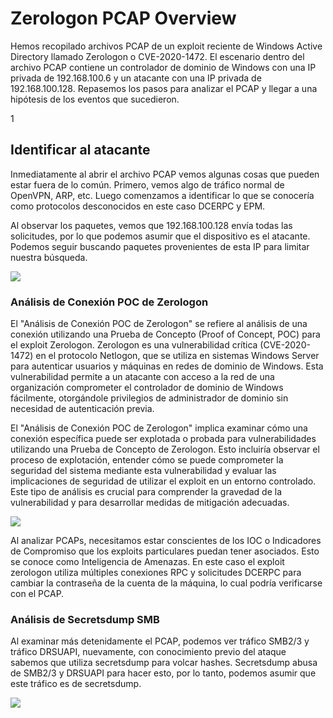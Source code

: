 # Zerologon PCAP Overview
Hemos recopilado archivos PCAP de un exploit reciente de Windows Active Directory llamado Zerologon o CVE-2020-1472. El escenario dentro del archivo PCAP contiene un controlador de dominio de Windows con una IP privada de 192.168.100.6 y un atacante con una IP privada de 192.168.100.128. Repasemos los pasos para analizar el PCAP y llegar a una hipótesis de los eventos que sucedieron.

1[](https://assets.tryhackme.com/additional/wireshark101/49.png)


## Identificar al atacante
Inmediatamente al abrir el archivo PCAP vemos algunas cosas que pueden estar fuera de lo común. Primero, vemos algo de tráfico normal de OpenVPN, ARP, etc. Luego comenzamos a identificar lo que se conocería como protocolos desconocidos en este caso DCERPC y EPM.

Al observar los paquetes, vemos que 192.168.100.128 envía todas las solicitudes, por lo que podemos asumir que el dispositivo es el atacante. Podemos seguir buscando paquetes provenientes de esta IP para limitar nuestra búsqueda.

![](https://assets.tryhackme.com/additional/wireshark101/50.png)

### Análisis de Conexión POC de Zerologon
El "Análisis de Conexión POC de Zerologon" se refiere al análisis de una conexión utilizando una Prueba de Concepto (Proof of Concept, POC) para el exploit Zerologon. Zerologon es una vulnerabilidad crítica (CVE-2020-1472) en el protocolo Netlogon, que se utiliza en sistemas Windows Server para autenticar usuarios y máquinas en redes de dominio de Windows. Esta vulnerabilidad permite a un atacante con acceso a la red de una organización comprometer el controlador de dominio de Windows fácilmente, otorgándole privilegios de administrador de dominio sin necesidad de autenticación previa.

El "Análisis de Conexión POC de Zerologon" implica examinar cómo una conexión específica puede ser explotada o probada para vulnerabilidades utilizando una Prueba de Concepto de Zerologon. Esto incluiría observar el proceso de explotación, entender cómo se puede comprometer la seguridad del sistema mediante esta vulnerabilidad y evaluar las implicaciones de seguridad de utilizar el exploit en un entorno controlado. Este tipo de análisis es crucial para comprender la gravedad de la vulnerabilidad y para desarrollar medidas de mitigación adecuadas.

![](https://assets.tryhackme.com/additional/wireshark101/50.png)

Al analizar PCAPs, necesitamos estar conscientes de los IOC o Indicadores de Compromiso que los exploits particulares puedan tener asociados. Esto se conoce como Inteligencia de Amenazas. En este caso el exploit zerologon utiliza múltiples conexiones RPC y solicitudes DCERPC para cambiar la contraseña de la cuenta de la máquina, lo cual podría verificarse con el PCAP.


### Análisis de Secretsdump SMB
Al examinar más detenidamente el PCAP, podemos ver tráfico SMB2/3 y tráfico DRSUAPI, nuevamente, con conocimiento previo del ataque sabemos que utiliza secretsdump para volcar hashes. Secretsdump abusa de SMB2/3 y DRSUAPI para hacer esto, por lo tanto, podemos asumir que este tráfico es de secretsdump.

![](https://assets.tryhackme.com/additional/wireshark101/51.png)
